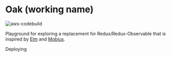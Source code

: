 # Oak (working name)

![aws-codebuild](https://codebuild.eu-west-1.amazonaws.com/badges?uuid=eyJlbmNyeXB0ZWREYXRhIjoiVHlCQlE2MGZCMXFMYVkxcEhJNjdnSlFrRU85S1JRYXpnVG1Na2VpZGhlelBVZjVhQkhvMm9zUFdWUWJ3ZWVidUdSQ0ZtNEJYQXZJTlhJKytyQ2RiL29FPSIsIml2UGFyYW1ldGVyU3BlYyI6InlTYWpOOXo4ZTVuRUFSTjIiLCJtYXRlcmlhbFNldFNlcmlhbCI6MX0%3D&branch=master)

Playground for exploring a replacement for Redux/Redux-Observable that is inspired by [Elm](https://elm-lang.org/) and [Mobius](https://github.com/spotify/mobius).

Deploying

